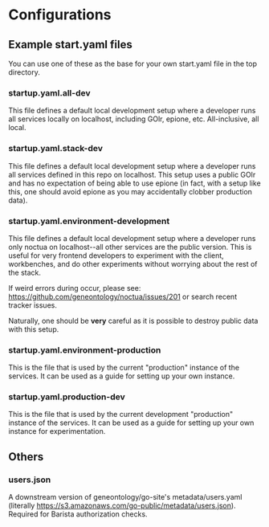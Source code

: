 # Configurations
## Example start.yaml files

You can use one of these as the base for your own start.yaml file in
the top directory.

### startup.yaml.all-dev

This file defines a default local development setup where a developer
runs all services locally on localhost, including GOlr, epione,
etc. All-inclusive, all local.

###	startup.yaml.stack-dev

This file defines a default local development setup where a developer
runs all services defined in this repo on localhost. This setup uses a
public GOlr and has no expectation of being able to use epione (in
fact, with a setup like this, one should avoid epione as you may
accidentally clobber production data).

###	startup.yaml.environment-development

This file defines a default local development setup where a developer
runs only noctua on localhost--all other services are the public
version. This is useful for very frontend developers to experiment
with the client, workbenches, and do other experiments without
worrying about the rest of the stack.

If weird errors during occur, please see:
https://github.com/geneontology/noctua/issues/201 or search recent
tracker issues.

Naturally, one should be **very** careful as it is possible to destroy
public data with this setup.

### startup.yaml.environment-production

This is the file that is used by the current "production" instance of
the services. It can be used as a guide for setting up your own
instance.

### startup.yaml.production-dev

This is the file that is used by the current development "production"
instance of the services. It can be used as a guide for setting up
your own instance for experimentation.

## Others
### users.json
   A downstream version of geneontology/go-site's metadata/users.yaml
   (literally
   https://s3.amazonaws.com/go-public/metadata/users.json). Required
   for Barista authorization checks.
